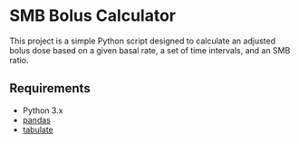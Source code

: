 # SMB Bolus Calculator

This project is a simple Python script designed to calculate an adjusted bolus dose based on a given basal rate, a set of time intervals, and an SMB ratio.

## Requirements

- Python 3.x
- [pandas](https://pypi.org/project/pandas/)
- [tabulate](https://pypi.org/project/tabulate/)
